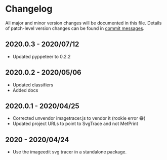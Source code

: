 # Changelog
All major and minor version changes will be documented in this file. Details of
patch-level version changes can be found in [commit messages](../../commits/master).

## 2020.0.3 - 2020/07/12
- Updated pyppeteer to 0.2.2

## 2020.0.2 - 2020/05/06
- Updated classifiers
- Added docs

## 2020.0.1 - 2020/04/25
- Corrected unvendor imagetracer.js to vendor it (rookie error 😁)
- Updated project URLs to point to SvgTrace and not MetPrint

## 2020 - 2020/04/24
- Use the imageedit svg tracer in a standalone package.
